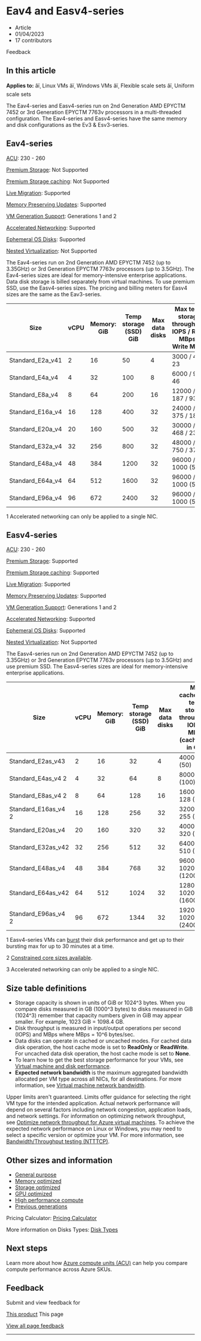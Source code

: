 # Eav4 and Easv4-series

* Article
* 01/04/2023
* 17 contributors

Feedback

## In this article

**Applies to:** âï¸ Linux VMs âï¸ Windows VMs âï¸ Flexible scale sets âï¸ Uniform scale sets

The Eav4-series and Easv4-series run on 2nd Generation AMD EPYCTM 7452 or 3rd Generation EPYCTM 7763v processors in a multi-threaded configuration. The Eav4-series and Easv4-series have the same memory and disk configurations as the Ev3 & Esv3-series.

## Eav4-series

[ACU](acu): 230 - 260  

[Premium Storage](premium-storage-performance): Not Supported  

[Premium Storage caching](premium-storage-performance): Not Supported  

[Live Migration](maintenance-and-updates): Supported  

[Memory Preserving Updates](maintenance-and-updates): Supported  

[VM Generation Support](generation-2): Generations 1 and 2  

[Accelerated Networking](../virtual-network/create-vm-accelerated-networking-cli): Supported   

[Ephemeral OS Disks](ephemeral-os-disks): Supported   

[Nested Virtualization](/en-us/virtualization/hyper-v-on-windows/user-guide/nested-virtualization): Not Supported   

The Eav4-series run on 2nd Generation AMD EPYCTM 7452 (up to 3.35GHz) or 3rd Generation EPYCTM 7763v processors (up to 3.5GHz). The Eav4-series sizes are ideal for memory-intensive enterprise applications. Data disk storage is billed separately from virtual machines. To use premium SSD, use the Easv4-series sizes. The pricing and billing meters for Easv4 sizes are the same as the Eav3-series.

| Size | vCPU | Memory: GiB | Temp storage (SSD) GiB | Max data disks | Max temp storage throughput: IOPS / Read MBps / Write MBps | Max NICs | Expected network bandwidth (Mbps) |
| --- | --- | --- | --- | --- | --- | --- | --- |
| Standard\_E2a\_v41 | 2 | 16 | 50 | 4 | 3000 / 46 / 23 | 2 | 2000 |
| Standard\_E4a\_v4 | 4 | 32 | 100 | 8 | 6000 / 93 / 46 | 2 | 4000 |
| Standard\_E8a\_v4 | 8 | 64 | 200 | 16 | 12000 / 187 / 93 | 4 | 8000 |
| Standard\_E16a\_v4 | 16 | 128 | 400 | 32 | 24000 / 375 / 187 | 8 | 10000 |
| Standard\_E20a\_v4 | 20 | 160 | 500 | 32 | 30000 / 468 / 234 | 8 | 12000 |
| Standard\_E32a\_v4 | 32 | 256 | 800 | 32 | 48000 / 750 / 375 | 8 | 16000 |
| Standard\_E48a\_v4 | 48 | 384 | 1200 | 32 | 96000 / 1000 (500) | 8 | 24000 |
| Standard\_E64a\_v4 | 64 | 512 | 1600 | 32 | 96000 / 1000 (500) | 8 | 32000 |
| Standard\_E96a\_v4 | 96 | 672 | 2400 | 32 | 96000 / 1000 (500) | 8 | 32000 |

1 Accelerated networking can only be applied to a single NIC.

## Easv4-series

[ACU](acu): 230 - 260  

[Premium Storage](premium-storage-performance): Supported  

[Premium Storage caching](premium-storage-performance): Supported  

[Live Migration](maintenance-and-updates): Supported  

[Memory Preserving Updates](maintenance-and-updates): Supported  

[VM Generation Support](generation-2): Generations 1 and 2  

[Accelerated Networking](../virtual-network/create-vm-accelerated-networking-cli): Supported   

[Ephemeral OS Disks](ephemeral-os-disks): Supported   

[Nested Virtualization](/en-us/virtualization/hyper-v-on-windows/user-guide/nested-virtualization): Not Supported   

The Easv4-series run on 2nd Generation AMD EPYCTM 7452 (up to 3.35GHz) or 3rd Generation EPYCTM 7763v processors (up to 3.5GHz) and use premium SSD. The Easv4-series sizes are ideal for memory-intensive enterprise applications.

| Size | vCPU | Memory: GiB | Temp storage (SSD) GiB | Max data disks | Max cached and temp storage throughput: IOPS / MBps (cache size in GiB) | Max burst cached and temp storage throughput: IOPS / MBps1 | Max uncached disk throughput: IOPS / MBps | Max burst uncached disk throughput: IOPS/MBps1 | Max NICs | Expected network bandwidth (Mbps) |
| --- | --- | --- | --- | --- | --- | --- | --- | --- | --- | --- |
| Standard\_E2as\_v43 | 2 | 16 | 32 | 4 | 4000 / 32 (50) | 4000/100 | 3200 / 48 | 4000/200 | 2 | 2000 |
| Standard\_E4as\_v4 2 | 4 | 32 | 64 | 8 | 8000 / 64 (100) | 8000/200 | 6400 / 96 | 8000/200 | 2 | 4000 |
| Standard\_E8as\_v4 2 | 8 | 64 | 128 | 16 | 16000 / 128 (200) | 16000/400 | 12800 / 192 | 16000/400 | 4 | 8000 |
| Standard\_E16as\_v4 2 | 16 | 128 | 256 | 32 | 32000 / 255 (400) | 32000/800 | 25600 / 384 | 32000/800 | 8 | 10000 |
| Standard\_E20as\_v4 | 20 | 160 | 320 | 32 | 40000 / 320 (500) | 40000/1000 | 32000 / 480 | 40000/1000 | 8 | 12000 |
| Standard\_E32as\_v42 | 32 | 256 | 512 | 32 | 64000 / 510 (800) | 64000/1600 | 51200 / 768 | 64000/1600 | 8 | 16000 |
| Standard\_E48as\_v4 | 48 | 384 | 768 | 32 | 96000 / 1020 (1200) | 96000/2000 | 76800 / 1148 | 80000/2000 | 8 | 24000 |
| Standard\_E64as\_v42 | 64 | 512 | 1024 | 32 | 128000 / 1020 (1600) | 128000/2000 | 80000 / 1200 | 80000/2000 | 8 | 32000 |
| Standard\_E96as\_v4 2 | 96 | 672 | 1344 | 32 | 192000 / 1020 (2400) | 192000/2000 | 80000 / 1200 | 80000/2000 | 8 | 32000 |

1 Easv4-series VMs can [burst](disk-bursting) their disk performance and get up to their bursting max for up to 30 minutes at a time.   

2 [Constrained core sizes available](constrained-vcpu).   

3 Accelerated networking can only be applied to a single NIC.

## Size table definitions

* Storage capacity is shown in units of GiB or 1024^3 bytes. When you compare disks measured in GB (1000^3 bytes) to disks measured in GiB (1024^3) remember that capacity numbers given in GiB may appear smaller. For example, 1023 GiB = 1098.4 GB.
* Disk throughput is measured in input/output operations per second (IOPS) and MBps where MBps = 10^6 bytes/sec.
* Data disks can operate in cached or uncached modes. For cached data disk operation, the host cache mode is set to **ReadOnly** or **ReadWrite**. For uncached data disk operation, the host cache mode is set to **None**.
* To learn how to get the best storage performance for your VMs, see [Virtual machine and disk performance](disks-performance).
* **Expected network bandwidth** is the maximum aggregated bandwidth allocated per VM type across all NICs, for all destinations. For more information, see [Virtual machine network bandwidth](../virtual-network/virtual-machine-network-throughput).

Upper limits aren't guaranteed. Limits offer guidance for selecting the right VM type for the intended application. Actual network performance will depend on several factors including network congestion, application loads, and network settings. For information on optimizing network throughput, see [Optimize network throughput for Azure virtual machines](../virtual-network/virtual-network-optimize-network-bandwidth). To achieve the expected network performance on Linux or Windows, you may need to select a specific version or optimize your VM. For more information, see [Bandwidth/Throughput testing (NTTTCP)](../virtual-network/virtual-network-bandwidth-testing).

## Other sizes and information

* [General purpose](sizes-general)
* [Memory optimized](sizes-memory)
* [Storage optimized](sizes-storage)
* [GPU optimized](sizes-gpu)
* [High performance compute](sizes-hpc)
* [Previous generations](sizes-previous-gen)

Pricing Calculator: [Pricing Calculator](https://azure.microsoft.com/pricing/calculator/)

More information on Disks Types: [Disk Types](disks-types#ultra-disks)

## Next steps

Learn more about how [Azure compute units (ACU)](acu) can help you compare compute performance across Azure SKUs.

## Feedback

Submit and view feedback for

[This product](https://feedback.azure.com/d365community/forum/ec2f1827-be25-ec11-b6e6-000d3a4f0f1c)
This page

[View all page feedback](https://github.com/MicrosoftDocs/azure-docs/issues)

---
